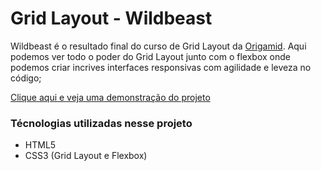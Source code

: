 # Grid Layout - Wildbeast

Wildbeast é o resultado final do curso de Grid Layout da [Origamid](https://www.origamid.com/curso/css-grid-layout/). Aqui podemos ver todo o poder do Grid Layout junto com o flexbox onde podemos criar incrives interfaces responsivas com agilidade e leveza no código;

[Clique aqui e veja uma demonstração do projeto](https://grid-wildbeast-c832dd.netlify.app/)

### Técnologias utilizadas nesse projeto

* HTML5
* CSS3 (Grid Layout e Flexbox)
